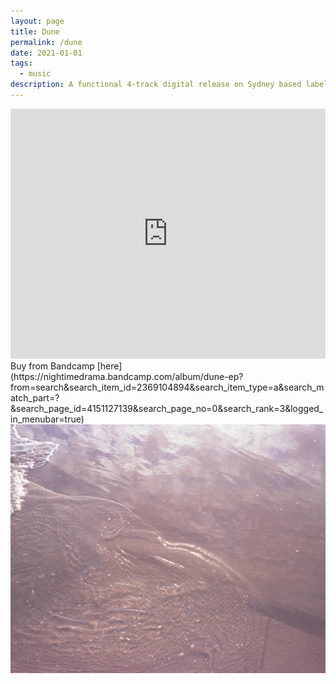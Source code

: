 ```yaml
---
layout: page
title: Dune
permalink: /dune
date: 2021-01-01
tags:
  - music
description: A functional 4-track digital release on Sydney based label Nightime Drama
---
```

<iframe width="100%" height="400" scrolling="no" frameborder="no" allow="autoplay" src="https://w.soundcloud.com/player/?url=https%3A//api.soundcloud.com/playlists/1252509118&cauto_play=false&hide_related=true&show_comments=false&show_user=true&show_reposts=false&show_teaser=true"></iframe>
Buy from Bandcamp [here](https://nightimedrama.bandcamp.com/album/dune-ep?from=search&search_item_id=2369104894&search_item_type=a&search_match_part=?&search_page_id=4151127139&search_page_no=0&search_rank=3&logged_in_menubar=true)
<img src="/assets/studio/ulladulla.webp">